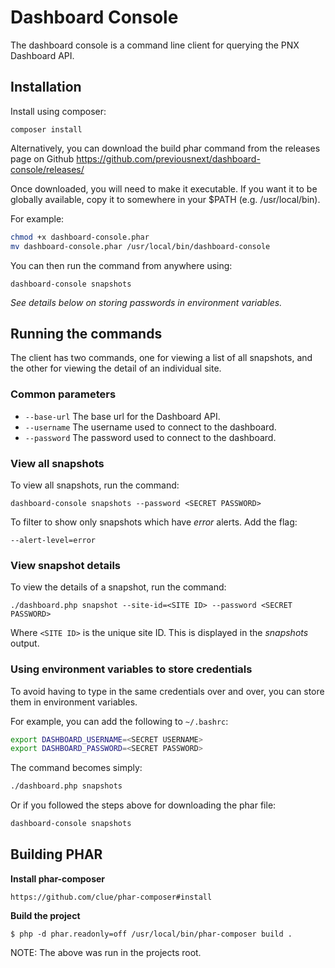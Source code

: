 # Dashboard Console

The dashboard console is a command line client for querying the PNX Dashboard API.

## Installation

Install using composer:

`composer install`

Alternatively, you can download the build phar command from the releases page
 on Github https://github.com/previousnext/dashboard-console/releases/

Once downloaded, you will need to make it executable. If you want it to be
globally available, copy it to somewhere in your $PATH (e.g. /usr/local/bin).

For example:

```bash
chmod +x dashboard-console.phar
mv dashboard-console.phar /usr/local/bin/dashboard-console
```

You can then run the command from anywhere using:

```
dashboard-console snapshots
```

_See details below on storing passwords in environment variables._


## Running the commands

The client has two commands, one for viewing a list of all snapshots, and the
other for viewing the detail of an individual site.

### Common parameters

* `--base-url` The base url for the Dashboard API.
* `--username` The username used to connect to the dashboard.
* `--password` The password used to connect to the dashboard.

### View all snapshots

To view all snapshots, run the command:

`dashboard-console snapshots --password <SECRET PASSWORD>`

To filter to show only snapshots which have _error_ alerts. Add the flag:

`--alert-level=error`

### View snapshot details

To view the details of a snapshot, run the command:

`./dashboard.php snapshot --site-id=<SITE ID> --password <SECRET PASSWORD>`

Where `<SITE ID>` is the unique site ID. This is displayed in the _snapshots_
output.

### Using environment variables to store credentials

To avoid having to type in the same credentials over and over, you can store
them in environment variables.

For example, you can add the following to `~/.bashrc`:

```bash
export DASHBOARD_USERNAME=<SECRET USERNAME>
export DASHBOARD_PASSWORD=<SECRET PASSWORD>
```

The command becomes simply:

```bash
./dashboard.php snapshots
```

Or if you followed the steps above for downloading the phar file:

```bash
dashboard-console snapshots
```

## Building PHAR

**Install phar-composer**

```
https://github.com/clue/phar-composer#install
```

**Build the project**

```
$ php -d phar.readonly=off /usr/local/bin/phar-composer build .
```

NOTE: The above was run in the projects root.
